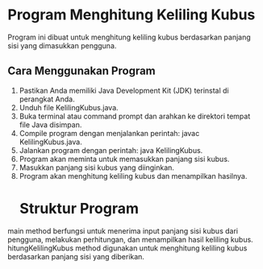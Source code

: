 # Program Menghitung Keliling Kubus

Program ini dibuat untuk menghitung keliling kubus berdasarkan panjang sisi yang dimasukkan pengguna.

## Cara Menggunakan Program

1. Pastikan Anda memiliki Java Development Kit (JDK) terinstal di perangkat Anda.
2. Unduh file KelilingKubus.java.
3. Buka terminal atau command prompt dan arahkan ke direktori tempat file Java disimpan.
4. Compile program dengan menjalankan perintah: javac KelilingKubus.java.
5. Jalankan program dengan perintah: java KelilingKubus.
6. Program akan meminta  untuk memasukkan panjang sisi kubus.
7. Masukkan panjang sisi kubus yang diinginkan.
8. Program akan menghitung keliling kubus dan menampilkan hasilnya.
   # Struktur Program

main method berfungsi untuk menerima input panjang sisi kubus dari pengguna, melakukan perhitungan, dan menampilkan hasil keliling kubus.
hitungKelilingKubus method digunakan untuk menghitung keliling kubus berdasarkan panjang sisi yang diberikan.